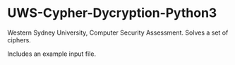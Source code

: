 # UWS-Cypher-Dycryption-Python3
Western Sydney University, Computer Security Assessment. Solves a set of ciphers.

Includes an example input file.
